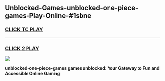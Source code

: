 
## Unblocked-Games-unblocked-one-piece-games-Play-Online-#1sbne
<h3>
<a href="https://premium.freeplayer.one?title=unblocked-one-piece-games&ref=27F">CLICK TO PLAY</a></h3>
<hr>

<h3>
<a href="https://premium.freeplayer.one?title=unblocked-one-piece-games&ref=27F">CLICK 2 PLAY</a>
  
</h3>

<a href="https://premium.freeplayer.one?title=unblocked-one-piece-games&ref=27F"><img src="https://clearcache.store/games.png"></a>


**unblocked-one-piece-games games unblocked: Your Gateway to Fun and Accessible Online Gaming**

